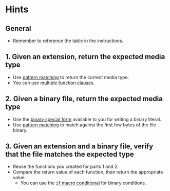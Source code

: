 # Hints

## General

- Remember to reference the table in the instructions.

## 1. Given an extension, return the expected media type

- Use [pattern matching][pattern-matching] to return the correct media type.
- You can use [multiple function clauses][mfc].

## 2. Given a binary file, return the expected media type

- Use the [binary special form][special-forms] available to you for writing a binary literal.
- Use [pattern matching][binary-matching] to match against the first few bytes of the file binary.

## 3. Given an extension and a binary file, verify that the file matches the expected type

- Reuse the functions you created for parts 1 and 2.
- Compare the return value of each function, then return the appropriate value.
  - You can use the [`if` macro conditional][if] for binary conditions.

[binary-matching]: https://elixir-lang.org/getting-started/binaries-strings-and-char-lists.html#binaries
[if]: https://elixir-lang.org/getting-started/case-cond-and-if.html#if-and-unless
[mfc]: https://elixir-lang.org/getting-started/modules-and-functions.html#named-functions
[mimetype]: https://en.wikipedia.org/wiki/Media_type
[pattern-matching]: https://elixir-lang.org/getting-started/pattern-matching.html#pattern-matching
[special-forms]: https://hexdocs.pm/elixir/Kernel.SpecialForms.html#%3C%3C%3E%3E/1
